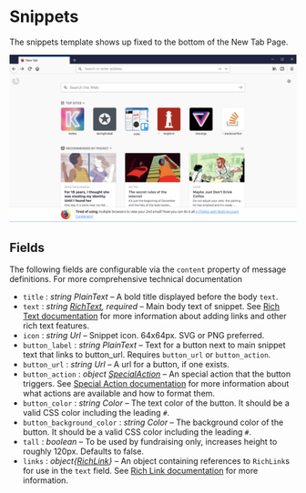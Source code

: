 # Snippets

The snippets template shows up fixed to the bottom of the New Tab Page.

![Screenshot of the new tab page snippet](../assets/snippet-example.png)

## Fields

The following fields are configurable via the `content` property of message definitions. For more comprehensive technical documentation

* `title` : *string PlainText* – A bold title displayed before the body `text`.
* `text` : *string [RichText](../api/template-fields.md#richtext-and-richlink), required* – Main body text of snippet. See [Rich Text documentation](../api/template-fields.md#richtext-and-richlink) for more information about adding links and other rich text features.
* `icon` : *string Url* – Snippet icon. 64x64px. SVG or PNG preferred.
* `button_label` : *string PlainText* – Text for a button next to main snippet text that links to button_url. Requires `button_url` or `button_action`.
* `button_url` : *string Url* – A url for a button, if one exists.
* `button_action` : *object [SpecialAction](../api/special-actions.md)* – An special action that the button triggers. See [Special Action documentation](../api/special-actions.md) for more information about what actions are available and how to format them.
* `button_color` : *string Color* – The text color of the button. It should be a valid CSS color including the leading `#`.
* `button_background_color` : *string Color* – The background color of the button. It should be a valid CSS color including the leading `#`.
* `tall` : *boolean* – To be used by fundraising only, increases height to roughly 120px. Defaults to false.
* `links` : *object{[RichLink]((../api/template-fields.md#richtext-and-richlink))}* – An object containing references to `RichLink`s for use in the `text` field. See [Rich Link documentation](../api/template-fields.md#richtext-and-richlink) for more information.
